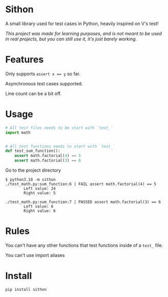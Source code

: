 # Sithon

A small library used for test cases in Python, heavily inspired on V's test!

*This project was made for learning purposes, and is not meant to be used in real projects, but you can still use it, it's just barely working.*

# Features

Only supports ``assert x == y`` so far.

Asynchronous test cases supported.

Line count can be a bit off.

# Usage

```py
# All test files needs to be start with `test_`
import math


# All test functions needs to start with `test_`
def test_sum_function():
    assert math.factorial(4) == 5
    assert math.factorial(3) == 6
```

Go to the project directory

```
$ python3.10 -m sithon
./test_math.py:sum_function:6 | FAIL assert math.factorial(4) == 5
        Left value: 24
        Right value: 5

./test_math.py:sum_function:7 | PASSED assert math.factorial(3) == 6    
        Left value: 6
        Right value: 6
```

# Rules

You can't have any other functions that test functions inside of a `test_` file.

You can't use import aliases

# Install

``pip install sithon``
